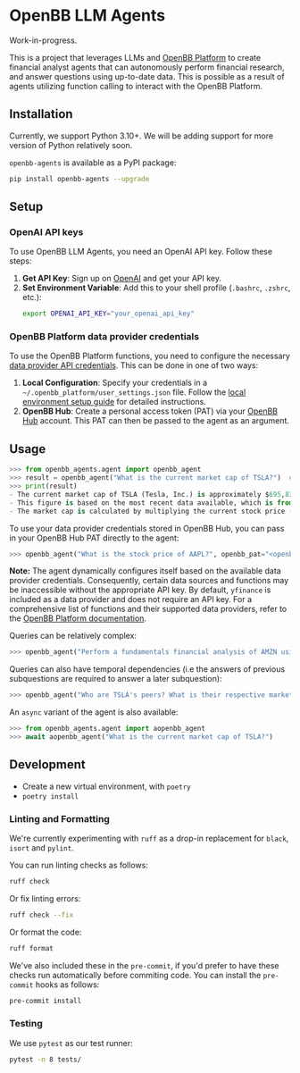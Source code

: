 # OpenBB LLM Agents
Work-in-progress.

This is a project that leverages LLMs and [OpenBB Platform](https://github.com/OpenBB-finance/OpenBBTerminal/tree/develop/openbb_platform) to create financial
analyst agents that can autonomously perform financial research, and answer
questions using up-to-date data. This is possible as a result of agents
utilizing function calling to interact with the OpenBB Platform.


## Installation
Currently, we support Python 3.10+. We will be adding support for more version of Python relatively soon.

`openbb-agents` is available as a PyPI package:

``` sh
pip install openbb-agents --upgrade
```

## Setup
### OpenAI API keys

To use OpenBB LLM Agents, you need an OpenAI API key. Follow these steps:

1. **Get API Key**: Sign up on [OpenAI](https://www.openai.com/) and get your API key.
2. **Set Environment Variable**: Add this to your shell profile (`.bashrc`, `.zshrc`, etc.):
    ```sh
    export OPENAI_API_KEY="your_openai_api_key"
    ```

### OpenBB Platform data provider credentials
To use the OpenBB Platform functions, you need to configure the necessary [data provider API credentials](https://docs.openbb.co/platform/usage/api_keys). This can be done in one of two ways:

1. **Local Configuration**: Specify your credentials in a `~/.openbb_platform/user_settings.json` file. Follow the [local environment setup guide](https://docs.openbb.co/platform/usage/api_keys#local-environment) for detailed instructions.
2. **OpenBB Hub**: Create a personal access token (PAT) via your [OpenBB Hub](https://my.openbb.co/) account. This PAT can then be passed to the agent as an argument.


## Usage

``` python
>>> from openbb_agents.agent import openbb_agent
>>> result = openbb_agent("What is the current market cap of TSLA?")  # Will print some logs to show you progress
>>> print(result)
- The current market cap of TSLA (Tesla, Inc.) is approximately $695,833,798,800.00.
- This figure is based on the most recent data available, which is from January 15, 2024.
- The market cap is calculated by multiplying the current stock price ($218.89) by the number of outstanding shares (3,178,920,000).
```

To use your data provider credentials stored in OpenBB Hub, you can pass in your OpenBB Hub PAT directly to the agent:

``` python
>>> openbb_agent("What is the stock price of AAPL?", openbb_pat="<openbb-hub-pat>")
```

**Note:** The agent dynamically configures itself based on the available data provider credentials. Consequently, certain data sources and functions may be inaccessible without the appropriate API key. By default, `yfinance` is included as a data provider and does not require an API key. For a comprehensive list of functions and their supported data providers, refer to the [OpenBB Platform documentation](https://docs.openbb.co/platform/reference).

Queries can be relatively complex:

```python
>>> openbb_agent("Perform a fundamentals financial analysis of AMZN using the most recently available data. What do you find that's interesting?")
```

Queries can also have temporal dependencies (i.e the answers of previous subquestions are required to answer a later subquestion):

``` python
>>> openbb_agent("Who are TSLA's peers? What is their respective market cap? Return the results in _descending_ order of market cap.")
```

An `async` variant of the agent is also available:

``` python
>>> from openbb_agents.agent import aopenbb_agent
>>> await aopenbb_agent("What is the current market cap of TSLA?")
```


## Development
- Create a new virtual environment, with `poetry `
- `poetry install`

### Linting and Formatting
We're currently experimenting with `ruff` as a drop-in replacement for `black`, `isort` and `pylint`.

You can run linting checks as follows:

``` sh
ruff check
```

Or fix linting errors:

``` sh
ruff check --fix
```

Or format the code:

``` sh
ruff format
```

We've also included these in the `pre-commit`, if you'd prefer to have these checks run automatically before commiting code. 
You can install the `pre-commit` hooks as follows:

``` sh
pre-commit install
```

### Testing
We use `pytest` as our test runner:
``` sh
pytest -n 8 tests/
```

